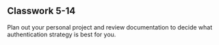 ## Classwork 5-14
Plan out your personal project and review documentation to decide what authentication strategy is best for you.